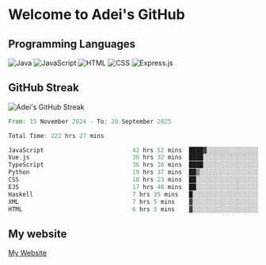 # Welcome to Adei's GitHub

## Programming Languages
![Java](https://img.shields.io/badge/Java-007396?style=flat-square&logo=java&logoColor=white)
![JavaScript](https://img.shields.io/badge/JavaScript-F7DF1E?style=flat-square&logo=javascript&logoColor=black)
![HTML](https://img.shields.io/badge/HTML-E34F26?style=flat-square&logo=html5&logoColor=white)
![CSS](https://img.shields.io/badge/CSS-1572B6?style=flat-square&logo=css3&logoColor=white)
![Express.js](https://img.shields.io/badge/Express.js-000000?style=flat-square&logo=express&logoColor=white)


## GitHub Streak
![Adei's GitHub Streak](https://github-readme-streak-stats.herokuapp.com/?user=AdeiTamayo&hide_border=true)

<!--START_SECTION:waka-->

```rust
From: 15 November 2024 - To: 28 September 2025

Total Time: 222 hrs 27 mins

JavaScript                         42 hrs 52 mins  ████▓░░░░░░░░░░░░░░░░░░░░   19.01 %
Vue.js                             36 hrs 32 mins  ████░░░░░░░░░░░░░░░░░░░░░   16.20 %
TypeScript                         36 hrs 16 mins  ████░░░░░░░░░░░░░░░░░░░░░   16.08 %
Python                             19 hrs 37 mins  ██▒░░░░░░░░░░░░░░░░░░░░░░   08.70 %
CSS                                18 hrs 23 mins  ██░░░░░░░░░░░░░░░░░░░░░░░   08.16 %
EJS                                17 hrs 48 mins  ██░░░░░░░░░░░░░░░░░░░░░░░   07.90 %
Haskell                            7 hrs 35 mins   █░░░░░░░░░░░░░░░░░░░░░░░░   03.37 %
XML                                7 hrs 5 mins    ▓░░░░░░░░░░░░░░░░░░░░░░░░   03.14 %
HTML                               6 hrs 5 mins    ▓░░░░░░░░░░░░░░░░░░░░░░░░   02.70 %
```

<!--END_SECTION:waka-->

## My website
[My Website](https://adei.eus)


